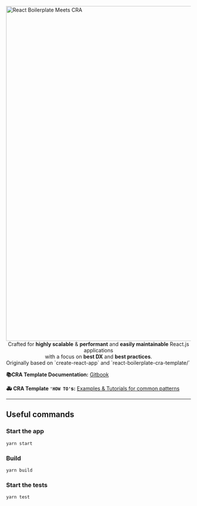 <img width="914" alt="React Boilerplate Meets CRA" src="https://user-images.githubusercontent.com/3495307/80274591-2d5daa00-86e4-11ea-8fba-404f1cdba87e.png" align="center">
<br />

<div align="center" >Crafted for <strong>highly scalable</strong> & <strong>performant</strong> and <strong>easily maintainable</strong> React.js applications <br /> 
with a focus on  
<strong>best DX</strong> and <strong>best practices</strong>.
</div>
Originally based on `create-react-app` and `react-boilerplate-cra-template/`

**📚CRA Template Documentation:** [Gitbook](https://cansahin.gitbook.io/react-boilerplate-cra-template/)

**🚑 CRA Template `'HOW TO'`s:** [Examples & Tutorials for common patterns](https://github.com/react-boilerplate/cra-template-examples)

---

## Useful commands

### Start the app

```shell
yarn start
```

### Build

```shell
yarn build
```

### Start the tests

```shell
yarn test
```
